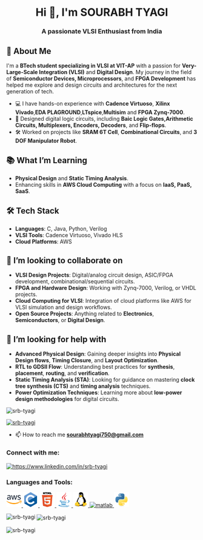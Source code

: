 <h1 align="center">Hi 👋, I'm SOURABH TYAGI</h1>
<h3 align="center">A passionate VLSI Enthusiast from India</h3>

## 🚀 About Me
I'm a **BTech student specializing in VLSI at VIT-AP** with a passion for **Very-Large-Scale Integration (VLSI)** and **Digital Design**. My journey in the field of **Semiconductor Devices, Microprocessors**, and **FPGA Development** has helped me explore and design circuits and architectures for the next generation of tech.

- 💻 I have hands-on experience with **Cadence Virtuoso**, **Xilinx Vivado**,**EDA PLAGROUND**,**LTspice**,**Multisim** and **FPGA Zynq-7000**.
- 🔧 Designed digital logic circuits, including **Baic Logic Gates,Arithmetic Circuits, Multiplexers, Encoders, Decoders**, and **Flip-flops**.
- 🛠️ Worked on projects like **SRAM 6T Cell**, **Combinational Circuits**, and **3 DOF Manipulator Robot**.

## 📚 What I’m Learning
- **Physical Design** and **Static Timing Analysis**.
- Enhancing skills in **AWS Cloud Computing** with a focus on **IaaS, PaaS, SaaS**.

## 🛠️ Tech Stack
- **Languages**: C, Java, Python, Verilog
- **VLSI Tools**: Cadence Virtuoso, Vivado HLS
- **Cloud Platforms**: AWS

## 👯 I’m looking to collaborate on
- **VLSI Design Projects**: Digital/analog circuit design, ASIC/FPGA development, combinational/sequential circuits.
- **FPGA and Hardware Design**: Working with Zynq-7000, Verilog, or VHDL projects.
- **Cloud Computing for VLSI**: Integration of cloud platforms like AWS for VLSI simulation and design workflows.
- **Open Source Projects**: Anything related to **Electronics**, **Semiconductors**, or **Digital Design**.

## 🤝 I’m looking for help with
- **Advanced Physical Design**: Gaining deeper insights into **Physical Design flows**, **Timing Closure**, and **Layout Optimization**.
- **RTL to GDSII Flow**: Understanding best practices for **synthesis**, **placement**, **routing**, and **verification**.
- **Static Timing Analysis (STA)**: Looking for guidance on mastering **clock tree synthesis (CTS)** and **timing analysis** techniques.
- **Power Optimization Techniques**: Learning more about **low-power design methodologies** for digital circuits.

<p align="left"> <img src="https://komarev.com/ghpvc/?username=srb-tyagi&label=Profile%20views&color=0e75b6&style=flat" alt="srb-tyagi" /> </p>

<p align="left"> <a href="https://github.com/ryo-ma/github-profile-trophy"><img src="https://github-profile-trophy.vercel.app/?username=srb-tyagi" alt="srb-tyagi" /></a> </p>

- 📫 How to reach me **sourabhtyagi750@gmail.com**

<h3 align="left">Connect with me:</h3>
<p align="left">
<a href="https://linkedin.com/in/https://www.linkedin.com/in/srb-tyagi" target="blank"><img align="center" src="https://raw.githubusercontent.com/rahuldkjain/github-profile-readme-generator/master/src/images/icons/Social/linked-in-alt.svg" alt="https://www.linkedin.com/in/srb-tyagi" height="30" width="40" /></a>
</p>

<h3 align="left">Languages and Tools:</h3>
<p align="left"> <a href="https://aws.amazon.com" target="_blank" rel="noreferrer"> <img src="https://raw.githubusercontent.com/devicons/devicon/master/icons/amazonwebservices/amazonwebservices-original-wordmark.svg" alt="aws" width="40" height="40"/> </a> <a href="https://www.cprogramming.com/" target="_blank" rel="noreferrer"> <img src="https://raw.githubusercontent.com/devicons/devicon/master/icons/c/c-original.svg" alt="c" width="40" height="40"/> </a> <a href="https://www.w3.org/html/" target="_blank" rel="noreferrer"> <img src="https://raw.githubusercontent.com/devicons/devicon/master/icons/html5/html5-original-wordmark.svg" alt="html5" width="40" height="40"/> </a> <a href="https://www.java.com" target="_blank" rel="noreferrer"> <img src="https://raw.githubusercontent.com/devicons/devicon/master/icons/java/java-original.svg" alt="java" width="40" height="40"/> </a> <a href="https://www.linux.org/" target="_blank" rel="noreferrer"> <img src="https://raw.githubusercontent.com/devicons/devicon/master/icons/linux/linux-original.svg" alt="linux" width="40" height="40"/> </a> <a href="https://www.mathworks.com/" target="_blank" rel="noreferrer"> <img src="https://upload.wikimedia.org/wikipedia/commons/2/21/Matlab_Logo.png" alt="matlab" width="40" height="40"/> </a> <a href="https://www.python.org" target="_blank" rel="noreferrer"> <img src="https://raw.githubusercontent.com/devicons/devicon/master/icons/python/python-original.svg" alt="python" width="40" height="40"/> </a> </p>

<p><img align="left" src="https://github-readme-stats.vercel.app/api/top-langs?username=srb-tyagi&show_icons=true&locale=en&layout=compact" alt="srb-tyagi" /></p>

<p>&nbsp;<img align="center" src="https://github-readme-stats.vercel.app/api?username=srb-tyagi&show_icons=true&locale=en" alt="srb-tyagi" /></p>

<p><img align="center" src="https://github-readme-streak-stats.herokuapp.com/?user=srb-tyagi&" alt="srb-tyagi" /></p>
